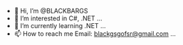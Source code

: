 - 👋 Hi, I’m @BLACKBARGS
- 👀 I’m interested in C#, .NET ...
- 🌱 I’m currently learning .NET ...
- 📫 How to reach me Email: blackgsgofsr@gmail.com ...

<!---
BLACKBARGS/BLACKBARGS is a ✨ special ✨ repository because its `README.md` (this file) appears on your GitHub profile.
You can click the Preview link to take a look at your changes.
--->
